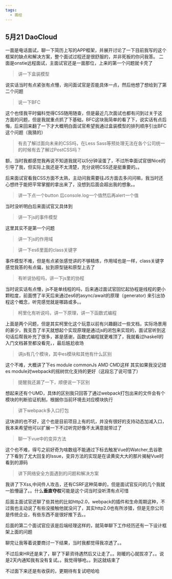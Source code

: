 ```yaml
---
tags: 
  - 面经
---
```


## 5月21 DaoCloud
一面是电话面试，聊一下简历上写的APP框架，并展开讨论了一下目前我写的这个框架的缺点和解决方案，整个面试过程还是很舒服的，并非死板的你问我答。
二面是onstie远程面试，主面试官还是一面那位，上来的第一个问题就卡壳了
> 讲一下盒装模型  

说实话当时有点紧张有点懵，询问面试官是否能具体一点，然后他想了想给到了第二个问题  

> 说一下BFC  

这个也怪我平时偏科觉得CSS随用随查，但是最近几次面试也都有问到过关于这方面的问题，但是我就重点抓了下基础，BFC这块我简单的看了下，说实话有点后悔，后来回来翻了一下才大概明白面试官希望我通过盒装模型的排列顺序引出BFC这个问题（我猜的）

> 有去了解过面向未来的CSS吗，在Less Sass等预处理无法在各个公司统一的时候有去了解过PostCSS吗？

额，当时我都感觉我再说不知道我就可以5分钟滚蛋了，不过所幸面试官很Nice的引导了我，但实际上我还是不太清楚，充分说明CSS还是挺重要的。。

后来面试官看我CSS方面不太熟，主动问我需要往JS方面去多问问嘛，我当时还心想终于能把平常掌握的拿出来了，没想到后面会超出我的想象。。

> 讲一下点一个button 后console.log一个值然后再alert一个值

当时没听明白后来面试官又具体到

> 讲一下js的事件模型

这里其实不是第一个问题

> 讲一下js的作用域

> 讲一下es6里面的class关键字

事件模型不难，但是有点紧张感觉讲的不够精炼，作用域也是一样，class关键字感觉我答的有点偏，扯到原型链和原型上去了

> 有听说协程吗，讲一下js里的协程

当时说实话有点懵，js不是单线程的吗，后来通过面试官回忆起协程是线程的更小颗粒度，前面愣了半天后来通过es6的async/await的原理（generator) 来引出协程这个概念，听完感觉就是哪路或多。。

> 柯里化有听说吗，讲一下原理，讲一下函数式编程

上面是两个问题，但是其实柯里化这个玩意以前有兴趣翻过一些文档，实际场景用的甚少，我支吾了半天就想起个实现原理是通过js的闭包来实现的，面试官听到这句话后帮我补充了很多，甚是感谢，函数式编程就更难顶了，我就看过haskell的入门文档甚至都没看完，，最后尴尬收场

> 讲js有几个模块，其中es模块和其他有什么区别

这个不难，大概讲了下es module commonJs AMD CMD这样
其实如果我没记错es module对webpack的摇树优化支持的更好（这段忘了说可惜了）

> 提醒我还漏了一下，顺便说一下区别

想起来还有个UMD，具体的区别我只回答了通过webpack打包出来的文件会有个模块的判断验证机制，根据你当前环境去对应模块执行

> 讲下webpack多入口打包

这块讲的也不好，这个也是目前项目上有的坑，并没有很好的支持动态加减入口，我本来希望他可以扩展一下不过听完好像不太满意就带过了

> 聊一下vue中的变异方法

这个也不难，得亏之前好奇为啥数组不能通过下标去触发Vue的Watcher,去谷歌了下看到了尤大回复的Issue，变异方法的实现是在读黄奕大大的那片揭秘Vue时看到的源码

> 讲下网络安全方面遇到的问题和解决方案

我讲了下Xss,中间件人攻击，还有CSRF这种简单的，但是面试官反问的几个我就一脸懵逼了。。什么**垂直夺权**可能是这个词当时没听清有点可惜

后面主面试官还聊了些其他的比如http2.0，webpack的插件和生命周期这种，不过我也主动说了有些没接触他就没问了，其实http2.0也有所涉猎，但是无奈公司是传统企业，有些东西不是很好推下去。。

后面的第二个面试官应该是后端经理这样的，就简单聊下工作经历还有一下设计框架上面的问题

聊完让我等着说要商讨一下结果，当时我都觉得我凉透了。。

不过后来HR还是来了，聊了下薪资待遇然后又让走了。。刚暖的心就拔凉了。。说是2天内通知我有没有复试。。我觉得够呛。。到这就结束了

不过面下来还是有收获的，更期待有复试吧哈哈
